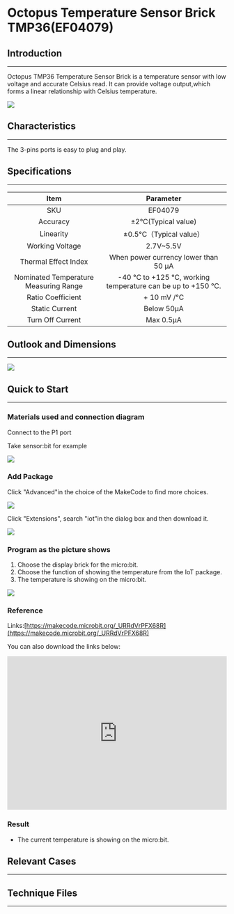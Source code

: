 # Octopus Temperature Sensor Brick TMP36(EF04079)

## Introduction
---
Octopus TMP36 Temperature Sensor Brick is a temperature sensor with low voltage and accurate Celsius read. It can provide voltage output,which forms a linear relationship with Celsius temperature.

 ![](./images/zqYYROQ.jpg)

## Characteristics
---

The 3-pins ports is easy to plug and play.

## Specifications
---

Item | Parameter 
:-: | :-: 
SKU|EF04079
Accuracy|±2°C(Typical value)
Linearity|±0.5°C（Typical value）
            Working Voltage            |2.7V~5.5V
         Thermal Effect Index          |When power currency lower than 50 μA
Nominated Temperature Measuring Range|-40 °C to +125 °C, working temperature can be up to +150 °C.
Ratio Coefficient|+ 10 mV /°C
Static Current|Below 50μA
Turn Off Current|Max 0.5μA

## Outlook and Dimensions
---

 ![](./images/e5NlyhB.png)

## Quick to Start
---

### Materials used and connection diagram

Connect to the P1 port 

Take sensor:bit for example

 ![](./images/bLgrtiX.png)

### Add Package

Click "Advanced"in the choice of the MakeCode to find more choices.

 ![](./images/smtcNoB.png)

Click "Extensions", search "iot"in the dialog box and then download it.

 ![](./images/dsPDNvD.png)

### Program as the picture shows
1. Choose the display brick for the micro:bit.
2. Choose the function of showing the temperature from the IoT package.
3. The temperature is showing on the micro:bit.

 ![](./images/PvPxhtr.png)

### Reference

Links:[https://makecode.microbit.org/_URRdVrPFX68R](https://makecode.microbit.org/_URRdVrPFX68R)

You can also download the links below:

<div style="position:relative;height:0;padding-bottom:70%;overflow:hidden;"><iframe style="position:absolute;top:0;left:0;width:100%;height:100%;" src="https://makecode.microbit.org/#pub:_URRdVrPFX68R" frameborder="0" sandbox="allow-popups allow-forms allow-scripts allow-same-origin"></iframe></div>  


### Result
- The current temperature is showing on the micro:bit.

## Relevant Cases
---

## Technique Files
---
